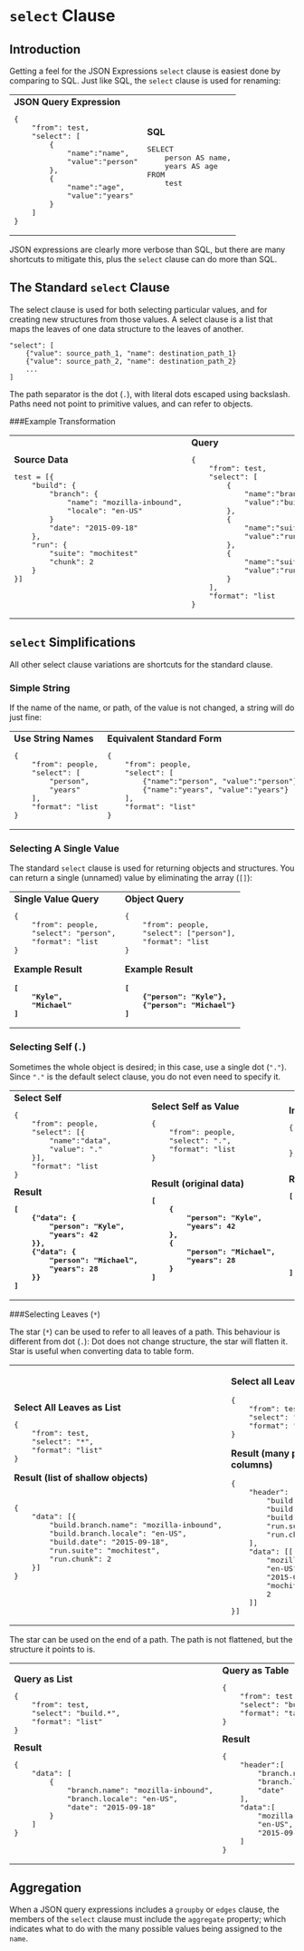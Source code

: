 
`select` Clause 
===============


Introduction
------------

Getting a feel for the JSON Expressions `select` clause is easiest done by comparing to SQL.  Just like SQL, the `select` clause is used for renaming:

<table><tr><td>
<b>JSON Query Expression</b><br>
<pre>
{
    "from": test,
    "select": [
        {
            "name":"name", 
            "value":"person"
        },
        {
            "name":"age", 
            "value":"years"
        }
    ]
}
</pre>
</td><td>
<b>SQL</b><br>
<pre>
SELECT
	person AS name,
	years AS age
FROM
	test 







 
</pre>
</td></tr></table>

JSON expressions are clearly more verbose than SQL, but there are many shortcuts to mitigate this, plus the `select` clause can do more than SQL.


The Standard `select` Clause 
----------------------------

The select clause is used for both selecting particular values, and for creating new structures from those values.  A select clause is a list that maps the leaves of one data structure to the leaves of another.

	"select": [
		{"value": source_path_1, "name": destination_path_1}
		{"value": source_path_2, "name": destination_path_2}
		...
	]

The path separator is the dot (`.`), with literal dots escaped using backslash.  Paths need not point to primitive values, and can refer to objects.


###Example Transformation

<table><tr><td>
<b>Source Data</b><br>
<pre>
test = [{
    "build": {
        "branch": {
            "name": "mozilla-inbound",
            "locale": "en-US"
        }
        "date": "2015-09-18"
    },
    "run": {
        "suite": "mochitest"
        "chunk": 2
    }
}]





</pre>

</td><td>
<b>Query</b><br>
<pre>
{
    "from": test,
    "select": [
        {
            "name":"branch.name", 
            "value":"build.branch.name"
        },
        {
            "name":"suite.name", 
            "value":"run.suite"
        },
        {
            "name":"suite.chunk", 
            "value":"run.chunk"
        }
    ],
    "format": "list
}
</pre>
</td><td>
<b>Result</b><br>
<pre>
test = [{
    "branch": {
        "name": "mozilla-inbound"
    },
    "suite": {
        "name": "mochitest"
        "chunk": 2
    }
}]









</pre>
</td></tr></table>


`select` Simplifications
------------------------

All other select clause variations are shortcuts for the standard clause.

### Simple String

If the name of the name, or path, of the value is not changed, a string will do just fine:

<table><tr><td>
<b>Use String Names</b><br>
<pre>
{
    "from": people,
    "select": [
        "person", 
        "years"
    ],
    "format": "list
}
</pre>

</td><td>
<b>Equivalent Standard Form</b><br>
<pre>
{
    "from": people,
    "select": [
        {"name":"person", "value":"person"},
        {"name":"years", "value":"years"}
    ],
    "format": "list"
}
</pre>
</td></tr></table>

### Selecting A Single Value

The standard `select` clause is used for returning objects and structures.  You can return a single (unnamed) value by eliminating the array (`[]`):


<table><tr><td>
<b>Single Value Query</b><br>
<pre>
{
    "from": people,
    "select": "person",
    "format": "list
}
</pre>

<b>Example Result<b>
<pre>
[
    "Kyle",
    "Michael"
]
</pre>
</td><td>
<b>Object Query</b><br>
<pre>
{
    "from": people,
    "select": ["person"],
    "format": "list
}
</pre>

<b>Example Result<b>
<pre>
[
    {"person": "Kyle"},
    {"person": "Michael"}
]
</pre>
</td></tr></table>


### Selecting Self (`.`)

Sometimes the whole object is desired; in this case, use a single dot (`"."`).  Since `"."` is the default select clause, you do not even need to specify it.
 
<table><tr><td>
<b>Select Self</b><br>
<pre>
{
    "from": people,
    "select": [{
        "name":"data", 
        "value": "."
    }],
    "format": "list
}
</pre>
<b>Result<b>
<pre>
[
    {"data": {
        "person": "Kyle", 
        "years": 42
    }},
    {"data": {
        "person": "Michael", 
        "years": 28
    }}
]
</pre>

</td><td>
<b>Select Self as Value</b><br>
<pre>
{
    "from": people,
    "select": ".",
    "format": "list
}



</pre>
<b>Result (original data)<b>
<pre>
[
    {
        "person": "Kyle", 
        "years": 42
    },
    {
        "person": "Michael", 
        "years": 28
    }
]
</pre>
</td><td>
<b>Implied Dot Query</b><br>
<pre>
{
    "from": people,
    "format": "list
}




</pre>
<b>Result (same original data)<b>
<pre>
[
    {
        "person": "Kyle", 
        "years": 42
    },
    {
        "person": "Michael", 
        "years": 28
    }
]
</pre>
</td></tr></table>

###Selecting Leaves (`*`)

The star (`*`) can be used to refer to all leaves of a path.  This behaviour is different from dot (`.`):  Dot does not change structure, the star will flatten it.  Star is useful when converting data to table form.

<table><tr><td>
<b>Select All Leaves as List</b><br>
<pre>
{
    "from": test,
    "select": "*",
    "format": "list"
}
</pre>

<b>Result (list of shallow objects)</b><br><br>
<pre>
{
    "data": [{
        "build.branch.name": "mozilla-inbound",
        "build.branch.locale": "en-US",
        "build.date": "2015-09-18",
        "run.suite": "mochitest",
        "run.chunk": 2
    }]
}
</pre>

</td><td>


<b>Select all Leaves as Table</b><br>
<pre>
{
    "from": test,
    "select": "*",
    "format": "table"
}
</pre>
<b>Result (many primitive-value columns)</b><br>
<pre>
{
    "header": [
        "build.branch.name",
        "build.branch.locale",
        "build.date",
        "run.suite",
        "run.chunk"
    ],
    "data": [[
        "mozilla-inbound",
        "en-US",
        "2015-09-18",
        "mochitest",
        2
    ]]
}]
</pre>

</td><td>
<b>Select all as Table</b><br>
<pre>
{
    "from": test,
    "select": ".",
    "format": "table"
}
</pre>
<b>Result (one complex-value column)</b><br><br>
<pre>
{
    "header": ["."],
    "data": [[
        "build": {
            "branch": {
                "name": "mozilla-inbound",
                "locale": "en-US"
            }
            "date": "2015-09-18"
        },
        "run": {
            "suite": "mochitest"
            "chunk": 2
        }
    ]]
}
</pre>



</td></tr></table>

The star can be used on the end of a path.  The path is not flattened, but the structure it points to is.

<table><tr><td>
<b>Query as List</b><br>
<pre>
{
    "from": test,
    "select": "build.*",
    "format": "list"
}
</pre>
<b>Result</b><br>
<pre>
{
    "data": [
        {
            "branch.name": "mozilla-inbound",
            "branch.locale": "en-US",
            "date": "2015-09-18"
        }
    ]
}



</pre>
</td><td>
<b>Query as Table</b><br>
<pre>
{
    "from": test,
    "select": "build.*",
    "format": "table"
}
</pre>
<b>Result</b><br>
<pre>
{
    "header":[
        "branch.name",
        "branch.locale",
        "date"
    ],
    "data":[
        "mozilla-inbound",
        "en-US",
        "2015-09-18"
    ]
}
</pre>


</td></tr></table>


Aggregation
-----------

When a JSON query expressions includes a `groupby` or `edges` clause, the members of the `select` clause must include the `aggregate` property; which indicates what to do with the many possible values being assigned to the `name`.







  


